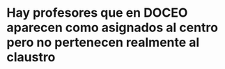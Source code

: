# Hay profesores que en DOCEO aparecen como asignados al centro pero no pertenecen realmente al claustro
